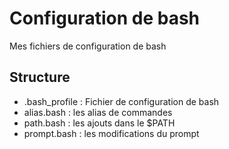 Configuration de bash
======================

Mes fichiers de configuration de bash

Structure
---------

  * .bash_profile : Fichier de configuration de bash
  * alias.bash : les alias de commandes
  * path.bash : les ajouts dans le $PATH
  * prompt.bash : les modifications du prompt
